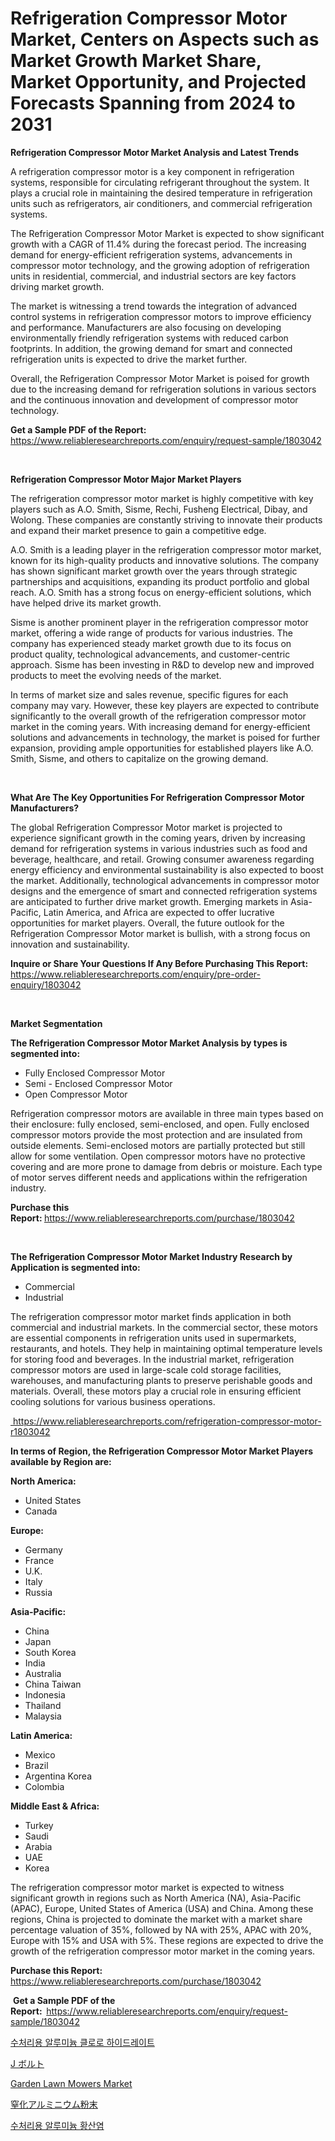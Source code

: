 <p><h1>Refrigeration Compressor Motor Market, Centers on Aspects such as Market Growth Market Share, Market Opportunity, and Projected Forecasts Spanning from 2024 to 2031</h1></p><p><strong>Refrigeration Compressor Motor Market Analysis and Latest Trends</strong></p>
<p><p>A refrigeration compressor motor is a key component in refrigeration systems, responsible for circulating refrigerant throughout the system. It plays a crucial role in maintaining the desired temperature in refrigeration units such as refrigerators, air conditioners, and commercial refrigeration systems.</p><p>The Refrigeration Compressor Motor Market is expected to show significant growth with a CAGR of 11.4% during the forecast period. The increasing demand for energy-efficient refrigeration systems, advancements in compressor motor technology, and the growing adoption of refrigeration units in residential, commercial, and industrial sectors are key factors driving market growth.</p><p>The market is witnessing a trend towards the integration of advanced control systems in refrigeration compressor motors to improve efficiency and performance. Manufacturers are also focusing on developing environmentally friendly refrigeration systems with reduced carbon footprints. In addition, the growing demand for smart and connected refrigeration units is expected to drive the market further.</p><p>Overall, the Refrigeration Compressor Motor Market is poised for growth due to the increasing demand for refrigeration solutions in various sectors and the continuous innovation and development of compressor motor technology.</p></p>
<p><strong>Get a Sample PDF of the Report:&nbsp;</strong> <a href="https://www.reliableresearchreports.com/enquiry/request-sample/1803042">https://www.reliableresearchreports.com/enquiry/request-sample/1803042</a></p>
<p>&nbsp;</p>
<p><strong>Refrigeration Compressor Motor Major Market Players</strong></p>
<p><p>The refrigeration compressor motor market is highly competitive with key players such as A.O. Smith, Sisme, Rechi, Fusheng Electrical, Dibay, and Wolong. These companies are constantly striving to innovate their products and expand their market presence to gain a competitive edge.</p><p>A.O. Smith is a leading player in the refrigeration compressor motor market, known for its high-quality products and innovative solutions. The company has shown significant market growth over the years through strategic partnerships and acquisitions, expanding its product portfolio and global reach. A.O. Smith has a strong focus on energy-efficient solutions, which have helped drive its market growth.</p><p>Sisme is another prominent player in the refrigeration compressor motor market, offering a wide range of products for various industries. The company has experienced steady market growth due to its focus on product quality, technological advancements, and customer-centric approach. Sisme has been investing in R&D to develop new and improved products to meet the evolving needs of the market.</p><p>In terms of market size and sales revenue, specific figures for each company may vary. However, these key players are expected to contribute significantly to the overall growth of the refrigeration compressor motor market in the coming years. With increasing demand for energy-efficient solutions and advancements in technology, the market is poised for further expansion, providing ample opportunities for established players like A.O. Smith, Sisme, and others to capitalize on the growing demand.</p></p>
<p>&nbsp;</p>
<p><strong>What Are The Key Opportunities For Refrigeration Compressor Motor Manufacturers?</strong></p>
<p><p>The global Refrigeration Compressor Motor market is projected to experience significant growth in the coming years, driven by increasing demand for refrigeration systems in various industries such as food and beverage, healthcare, and retail. Growing consumer awareness regarding energy efficiency and environmental sustainability is also expected to boost the market. Additionally, technological advancements in compressor motor designs and the emergence of smart and connected refrigeration systems are anticipated to further drive market growth. Emerging markets in Asia-Pacific, Latin America, and Africa are expected to offer lucrative opportunities for market players. Overall, the future outlook for the Refrigeration Compressor Motor market is bullish, with a strong focus on innovation and sustainability.</p></p>
<p><strong>Inquire or Share Your Questions If Any Before Purchasing This Report:</strong> <a href="https://www.reliableresearchreports.com/enquiry/pre-order-enquiry/1803042">https://www.reliableresearchreports.com/enquiry/pre-order-enquiry/1803042</a></p>
<p>&nbsp;</p>
<p><strong>Market Segmentation</strong></p>
<p><strong>The Refrigeration Compressor Motor Market Analysis by types is segmented into:</strong></p>
<p><ul><li>Fully Enclosed Compressor Motor</li><li>Semi - Enclosed Compressor Motor</li><li>Open Compressor Motor</li></ul></p>
<p><p>Refrigeration compressor motors are available in three main types based on their enclosure: fully enclosed, semi-enclosed, and open. Fully enclosed compressor motors provide the most protection and are insulated from outside elements. Semi-enclosed motors are partially protected but still allow for some ventilation. Open compressor motors have no protective covering and are more prone to damage from debris or moisture. Each type of motor serves different needs and applications within the refrigeration industry.</p></p>
<p><strong>Purchase this Report:&nbsp;</strong><a href="https://www.reliableresearchreports.com/purchase/1803042">https://www.reliableresearchreports.com/purchase/1803042</a></p>
<p>&nbsp;</p>
<p><strong>The Refrigeration Compressor Motor Market Industry Research by Application is segmented into:</strong></p>
<p><ul><li>Commercial</li><li>Industrial</li></ul></p>
<p><p>The refrigeration compressor motor market finds application in both commercial and industrial markets. In the commercial sector, these motors are essential components in refrigeration units used in supermarkets, restaurants, and hotels. They help in maintaining optimal temperature levels for storing food and beverages. In the industrial market, refrigeration compressor motors are used in large-scale cold storage facilities, warehouses, and manufacturing plants to preserve perishable goods and materials. Overall, these motors play a crucial role in ensuring efficient cooling solutions for various business operations.</p></p>
<p><a href="https://www.reliableresearchreports.com/refrigeration-compressor-motor-r1803042">&nbsp;https://www.reliableresearchreports.com/refrigeration-compressor-motor-r1803042</a></p>
<p><strong>In terms of Region, the Refrigeration Compressor Motor Market Players available by Region are:</strong></p>
<p>
    <p> <strong> North America: </strong>
        <ul>
            <li>United States</li>
            <li>Canada</li>
        </ul>
        </p> 
    <p> <strong> Europe: </strong>
        <ul>
            <li>Germany</li>
            <li>France</li>
            <li>U.K.</li>
            <li>Italy</li>
            <li>Russia</li>
        </ul>
        </p> 
    <p> <strong> Asia-Pacific: </strong>
        <ul>
            <li>China</li>
            <li>Japan</li>
            <li>South Korea</li>
            <li>India</li>
            <li>Australia</li>
            <li>China Taiwan</li>
            <li>Indonesia</li>
            <li>Thailand</li>
            <li>Malaysia</li>
        </ul>
        </p> 
    <p> <strong> Latin America: </strong>
        <ul>
            <li>Mexico</li>
            <li>Brazil</li>
            <li>Argentina Korea</li>
            <li>Colombia</li>
        </ul>
        </p> 
    <p> <strong> Middle East & Africa: </strong>
        <ul>
            <li>Turkey</li>
            <li>Saudi</li>
            <li>Arabia</li>
            <li>UAE</li>
            <li>Korea</li>
        </ul>
    </p>
    </p>
<p><p>The refrigeration compressor motor market is expected to witness significant growth in regions such as North America (NA), Asia-Pacific (APAC), Europe, United States of America (USA) and China. Among these regions, China is projected to dominate the market with a market share percentage valuation of 35%, followed by NA with 25%, APAC with 20%, Europe with 15% and USA with 5%. These regions are expected to drive the growth of the refrigeration compressor motor market in the coming years.</p></p>
<p><strong>Purchase this Report: </strong><a href="https://www.reliableresearchreports.com/purchase/1803042">https://www.reliableresearchreports.com/purchase/1803042</a></p>
<p>&nbsp;<strong>Get a Sample PDF of the Report:&nbsp;&nbsp;</strong><a href="https://www.reliableresearchreports.com/enquiry/request-sample/1803042">https://www.reliableresearchreports.com/enquiry/request-sample/1803042</a></p>
<p><strong></strong></p>
<p><p><a href="https://github.com/anton65482023/Market-Research-Report-List-1/blob/main/4137947168159.md">수처리용 알루미늄 클로로 하이드레이트</a></p><p><a href="https://github.com/oqoeusbvpadwjs08/Market-Research-Report-List-2/blob/main/6483402156914.md">J ボルト</a></p><p><a href="https://github.com/sleepman642/Market-Research-Report-List-1/blob/main/garden-lawn-mowers-market.md">Garden Lawn Mowers Market</a></p><p><a href="https://github.com/AaronVargas43/Market-Research-Report-List-2/blob/main/1144090156915.md">窒化アルミニウム粉末</a></p><p><a href="https://github.com/Gregost89076vddcv/Market-Research-Report-List-1/blob/main/2285147168160.md">수처리용 알루미늄 황산염</a></p></p>